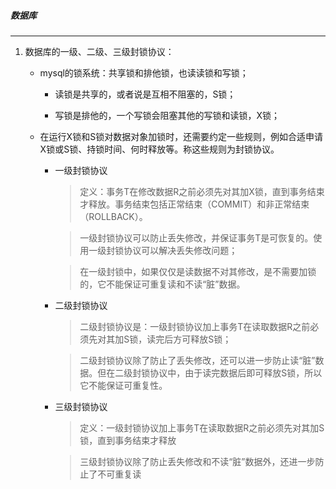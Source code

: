 ##### 数据库

------

1. 数据库的一级、二级、三级封锁协议：

   - mysql的锁系统：共享锁和排他锁，也读读锁和写锁；

     - 读锁是共享的，或者说是互相不阻塞的，S锁；

     - 写锁是排他的，一个写锁会阻塞其他的写锁和读锁，X锁；

   - 在运行X锁和S锁对数据对象加锁时，还需要约定一些规则，例如合适申请X锁或S锁、持锁时间、何时释放等。称这些规则为封锁协议。

     - 一级封锁协议

       > 定义：事务T在修改数据R之前必须先对其加X锁，直到事务结束才释放。事务结束包括正常结束（COMMIT）和非正常结束 （ROLLBACK）。

       > 一级封锁协议可以防止丢失修改，并保证事务T是可恢复的。使用一级封锁协议可以解决丢失修改问题；

       > 在一级封锁中，如果仅仅是读数据不对其修改，是不需要加锁的，它不能保证可重复读和不读“脏”数据。

     - 二级封锁协议

       > 二级封锁协议是：一级封锁协议加上事务T在读取数据R之前必须先对其加S锁，读完后方可释放S锁；

       > 二级封锁协议除了防止了丢失修改，还可以进一步防止读“脏”数据。但在二级封锁协议中，由于读完数据后即可释放S锁，所以它不能保证可重复性。

     - 三级封锁协议

       > 定义：一级封锁协议加上事务T在读取数据R之前必须先对其加S锁，直到事务结束才释放

       > 三级封锁协议除了防止丢失修改和不读“脏”数据外，还进一步防止了不可重复读